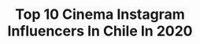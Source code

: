 ---
title: Top 10 Cinema Instagram Influencers In Chile In 2020
description: >-
  Find top cinema Instagram influencers in Chile in 2020. Most popular hashtags: #chile #actorchileno #day #color.
platform: Instagram
profiles:
  - username: "xiochin"
    fullname: >-
      Rocío 🌹
    location: "Chile"
    followers: 3466
    engagement: 2526
    commentsToLikes: 0.029917
    avatar: "https://scontent-nrt1-1.cdninstagram.com/v/t51.2885-19/s320x320/82059280_1597265027079702_3479822184422047744_n.jpg?_nc_ht=scontent-nrt1-1.cdninstagram.com&_nc_ohc=kSW4LNFoYEIAX_l6m1H&oh=25be458c8b07e2783e76eafa767a40f4&oe=5EAEBDC0"
    verified: false
    hashtags: "#8m"
  - username: "losreyesdelparque"
    fullname: >-
      Los Reyes del Parque
    location: "Chile"
    followers: 360556
    engagement: 289
    commentsToLikes: 0.021765
    avatar: "https://scontent-ams4-1.cdninstagram.com/v/t51.2885-19/s320x320/59927338_2402310269990361_5431115943998652416_n.jpg?_nc_ht=scontent-ams4-1.cdninstagram.com&_nc_ohc=knDfVi1vBc4AX_nwOOj&oh=f1a8d0d1372633e4514d2f7d2760c49b&oe=5EBD8947"
    verified: false
    hashtags: ""
  - username: "octopusorozco"
    fullname: >-
      Cristobal Orozco Guzman
    location: "Chile"
    followers: 14352
    engagement: 680
    commentsToLikes: 0.052849
    avatar: "https://scontent-lhr8-1.cdninstagram.com/v/t51.2885-19/s320x320/61285971_472415646837137_3305756067677339648_n.jpg?_nc_ht=scontent-lhr8-1.cdninstagram.com&_nc_ohc=-KuJiMiiW9wAX9B6RHl&oh=e3ae9a9cf43cbe9360564c2243e4f438&oe=5EB8542A"
    verified: false
    hashtags: "#chiledesperto, #renunciapi, #manifesto, #noestamosenguerra"
  - username: "christianzapata.cl"
    fullname: >-
      Cirographia
    location: "Chile"
    followers: 16535
    engagement: 752
    commentsToLikes: 0.016191
    avatar: "https://scontent-lhr8-1.cdninstagram.com/v/t51.2885-19/s320x320/39779038_1900957036873049_1980189693953703936_n.jpg?_nc_ht=scontent-lhr8-1.cdninstagram.com&_nc_ohc=_l_OCbPoOBAAX9lerAI&oh=6b0e99ff2d867b7a840750f1755a49c6&oe=5EBCE8FE"
    verified: false
    hashtags: "#streetstyle, #street, #gira, #moon"
  - username: "joaquin_morgado_ph"
    fullname: >-
      𝕵𝖔𝖆𝖖𝖚𝖎𝖓 𝖒𝖔𝖗𝖌𝖆𝖉𝖔
    location: "Chile"
    followers: 6547
    engagement: 394
    commentsToLikes: 0.034615
    avatar: "https://scontent-ams4-1.cdninstagram.com/v/t51.2885-19/s320x320/84673385_208109930307197_6766470629794250752_n.jpg?_nc_ht=scontent-ams4-1.cdninstagram.com&_nc_ohc=Qb3M_9Yw9_AAX_bDj2V&oh=eb34bb588bd38f0078f081523a7f2835&oe=5EB9313F"
    verified: false
    hashtags: "#street, #meme, #5d, #edit"
  - username: "anotherwriter"
    fullname: >-
      Alfredo Manzur • Escritor
    location: "Chile"
    followers: 36548
    engagement: 251
    commentsToLikes: 0.079009
    avatar: "https://scontent-lhr8-1.cdninstagram.com/v/t51.2885-19/s320x320/68783106_487993982026038_4695545718738255872_n.jpg?_nc_ht=scontent-lhr8-1.cdninstagram.com&_nc_ohc=VhF-ECJ7T10AX9J4-dn&oh=4dd357af4326ec394e7e93393fe15172&oe=5EB8F1D4"
    verified: false
    hashtags: "#napkintales, #brev"
  - username: "samuelgv"
    fullname: >-
      Samuel González Vera
    location: "Chile"
    followers: 34797
    engagement: 361
    commentsToLikes: 0.040158
    avatar: "https://scontent-ams4-1.cdninstagram.com/v/t51.2885-19/s320x320/85151888_501021027507970_362715348266385408_n.jpg?_nc_ht=scontent-ams4-1.cdninstagram.com&_nc_ohc=7ArfZEOQ5wYAX9hdilY&oh=08b06860c41f5c838da257f6ba0f3c1c&oe=5EB52A05"
    verified: true
    hashtags: "#influencer, #tallerdeactuacioncinematografica, #sevienemarzo, #yoapruebo"
  - username: "feliperiosfuentes"
    fullname: >-
      Felipe Rios
    location: "Chile"
    followers: 2343
    engagement: 1039
    commentsToLikes: 0.102654
    avatar: "https://scontent-ams4-1.cdninstagram.com/v/t51.2885-19/s320x320/28429268_717660311691017_8543189654009020416_n.jpg?_nc_ht=scontent-ams4-1.cdninstagram.com&_nc_ohc=kMa1vzagh4UAX9BUsLP&oh=45e93271bfe063199d43986e63d61466&oe=5EB1D30F"
    verified: false
    hashtags: "#jos, #elhombredelfuturo, #filmisnotdead, #artv"
---
